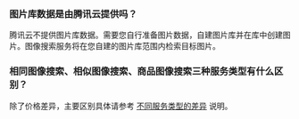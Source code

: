 ### 图片库数据是由腾讯云提供吗？
腾讯云不提供图片库数据。需要您自行准备图片数据，自建图片库并在库中创建图片。图像搜索服务将在您自建的图片库范围内检索目标图片。

### 相同图像搜索、相似图像搜索、商品图像搜索三种服务类型有什么区别？
除了价格差异，主要区别具体请参考 [不同服务类型的差异](https://cloud.tencent.com/document/product/1589/74545#m1) 说明。
